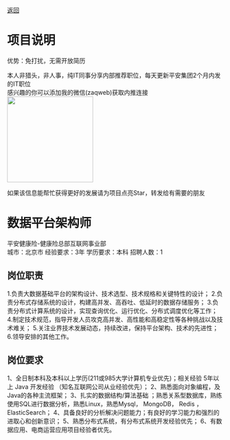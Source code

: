 [返回](../)

# 项目说明

优势：免打扰，无需开放简历

本人非猎头，非人事，纯IT同事分享内部推荐职位，每天更新平安集团2个月内发的IT职位  
感兴趣的你可以添加我的微信(zaqweb)获取内推连接  
<img src="https://github.com/zaqweb/PA-IT-JOBS/blob/master/WechatICode.jpeg"  height="200" width="200">

如果该信息能帮忙获得更好的发展请为项目点亮Star，转发给有需要的朋友

# 数据平台架构师
平安健康险-健康险总部互联网事业部  
城市：北京市 经验要求：3年 学历要求：本科  招聘人数：1

## 岗位职责
1.负责大数据基础平台的架构设计、技术选型、技术规格和关键特性的设计；
2.负责分布式存储系统的设计，构建高并发、高吞吐、低延时的数据存储服务；
3.负责分布式计算系统的设计，实现查询优化、运行优化、分布式调度优化等工作；
4.制定技术规范，指导开发人员攻克高并发、高性能和高稳定性等各种挑战以及技术难关；
5.关注业界技术发展动态，持续改进，保持平台架构、技术的先进性；
6.领导安排的其他工作。

## 岗位要求
1、全日制本科及本科以上学历(211或985大学计算机专业优先)；相关经验 5年以上 Java 开发经验 （知名互联网公司从业经验优先）；
2、熟悉面向对象编程，及Java的各种主流框架；
3、扎实的数据结构/算法基础 ；熟悉关系型数据库，熟练使用SQL进行数据分析，熟悉Linux，熟悉Mysql， MongoDB， Redis ，ElasticSearch；
4、具备良好的分析解决问题能力；有良好的学习能力和强烈的进取心和创新意识；
5、熟悉分布式系统，有分布式系统开发经验优先；
6、有数据应用、电商运营应用项目经验者优先。




